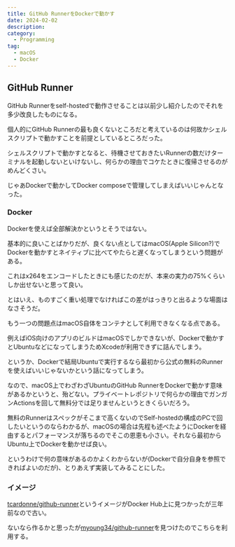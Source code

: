 ```yaml
---
title: GitHub RunnerをDockerで動かす 
date: 2024-02-02
description: 
category:
  - Programming
tag:
  - macOS
  - Docker
---
```


## GitHub Runner

GitHub Runnerをself-hostedで動作させることは以前少し紹介したのでそれを多少改良したものになる。

個人的にGitHub Runnerの最も良くないところだと考えているのは何故かシェルスクリプトで動かすことを前提としているところだった。

シェルスクリプトで動かすとなると、待機させておきたいRunnerの数だけターミナルを起動しないといけないし、何らかの理由でコケたときに復帰させるのがめんどくさい。

じゃあDockerで動かしてDocker composeで管理してしまえばいいじゃんとなった。

### Docker

Dockerを使えば全部解決かというとそうではない。

基本的に良いことばかりだが、良くない点としてはmacOS(Apple Silicon?)でDockerを動かすとネイティブに比べてやたらと遅くなってしまうという問題がある。

これはx264をエンコードしたときにも感じたのだが、本来の実力の75%くらいしか出せないと思って良い。

とはいえ、ものすごく重い処理でなければこの差がはっきりと出るような場面はなさそうだ。

もう一つの問題点はmacOS自体をコンテナとして利用できなくなる点である。

例えばiOS向けのアプリのビルドはmacOSでしかできないが、Dockerで動かすとUbuntuなどになってしまうためXcodeが利用できずに詰んでしまう。

というか、Dockerで結局Ubuntuで実行するなら最初から公式の無料のRunnerを使えばいいじゃないかという話になってしまう。

なので、macOS上でわざわざUbuntuのGitHub RunnerをDockerで動かす意味があるかというと、殆どない。プライベートレポジトリで何らかの理由でガンガンActionsを回して無料分では足りませんというときくらいだろう。

無料のRunnerはスペックがそこまで高くないのでSelf-hostedの構成のPCで回したいというのならわかるが、macOSの場合は先程も述べたようにDockerを経由するとパフォーマンスが落ちるのでそこの恩恵も小さい。それなら最初からUbuntu上でDockerを動かせば良い。

というわけで何の意味があるのかよくわからないが(Dockerで自分自身を参照できればよいのだが)、とりあえず実装してみることにした。

### イメージ

[tcardonne/github-runner](https://hub.docker.com/r/tcardonne/github-runner)というイメージがDocker Hub上に見つかったが三年前なので古い。

ないなら作るかと思ったが[myoung34/github-runner](https://hub.docker.com/r/myoung34/github-runner)を見つけたのでこちらを利用する。

